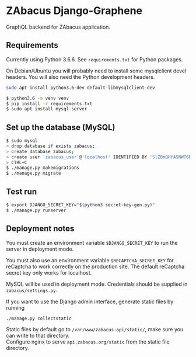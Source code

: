 # ZAbacus Django-Graphene

GraphQL backend for ZAbacus application.

## Requirements

Currently using Python 3.6.6. See `requirements.txt` for Python packages.

On Debian/Ubuntu you will probably need to install some mysqlclient devel headers. You will also need the Python development headers.

```bash
sudo apt install python3.6-dev default-libmysqlclient-dev
```

```bash
$ python3.6 -m venv venv
$ pip install -r requirements.txt
$ sudo apt install mysql-server
```

## Set up the database (MySQL)
```bash
$ sudo mysql
> drop database if exists zabacus;
> create database zabacus;
> create user 'zabacus_user'@'localhost' IDENTIFIED BY 'SlZBmQHfASNWT6N';
> CTRL+C
$ ./manage.py makemigrations
$ ./manage.py migrate
```

## Test run

```bash
$ export DJANGO_SECRET_KEY="$(python3 secret-key-gen.py)"
$ ./manage.py runserver
```

## Deployment notes

You must create an environment variable `$DJANGO_SECRET_KEY` to run the server in deployment mode.

You must also use an environment variable `$RECAPTCHA_SECRET_KEY` for reCaptcha to work correctly on the production site.
The default reCaptcha secret key only works for localhost.

MySQL will be used in deployment mode. Credentials should be supplied in `zabacus/settings.py`.

If you want to use the Django admin interface, generate static files by running

```bash
./manage.py collectstatic
```

Static files by default go to `/var/www/zabacus-api/static/`, make sure you can write to that directory.  
Configure nginx to serve `api.zabacus.org/static` from the static file directory.
